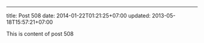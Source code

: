 ---
title: Post 508
date: 2014-01-22T01:21:25+07:00
updated: 2013-05-18T15:57:21+07:00

This is content of post 508